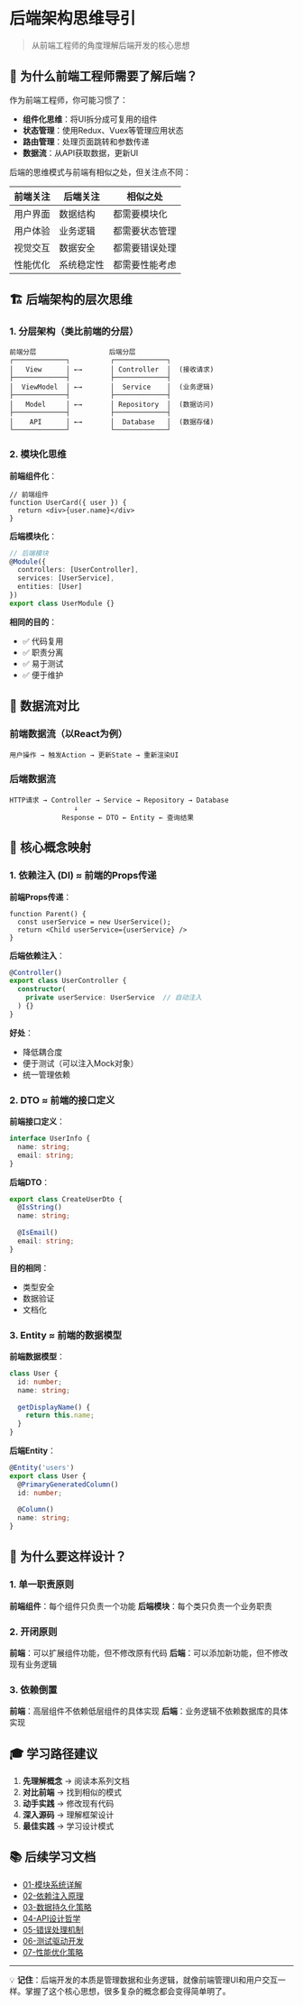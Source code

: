 # 后端架构思维导引

> 从前端工程师的角度理解后端开发的核心思想

## 🤔 为什么前端工程师需要了解后端？

作为前端工程师，你可能习惯了：
- **组件化思维**：将UI拆分成可复用的组件
- **状态管理**：使用Redux、Vuex等管理应用状态
- **路由管理**：处理页面跳转和参数传递
- **数据流**：从API获取数据，更新UI

后端的思维模式与前端有相似之处，但关注点不同：

| 前端关注 | 后端关注 | 相似之处 |
|---------|---------|---------|
| 用户界面 | 数据结构 | 都需要模块化 |
| 用户体验 | 业务逻辑 | 都需要状态管理 |
| 视觉交互 | 数据安全 | 都需要错误处理 |
| 性能优化 | 系统稳定性 | 都需要性能考虑 |

## 🏗️ 后端架构的层次思维

### 1. 分层架构（类比前端的分层）

```
前端分层                  后端分层
┌─────────────┐          ┌─────────────┐
│   View      │ ←→       │ Controller  │  (接收请求)
├─────────────┤          ├─────────────┤
│  ViewModel  │ ←→       │  Service    │  (业务逻辑)
├─────────────┤          ├─────────────┤
│   Model     │ ←→       │ Repository  │  (数据访问)
├─────────────┤          ├─────────────┤
│    API      │ ←→       │  Database   │  (数据存储)
└─────────────┘          └─────────────┘
```

### 2. 模块化思维

**前端组件化**：
```tsx
// 前端组件
function UserCard({ user }) {
  return <div>{user.name}</div>
}
```

**后端模块化**：
```typescript
// 后端模块
@Module({
  controllers: [UserController],
  services: [UserService],
  entities: [User]
})
export class UserModule {}
```

**相同的目的**：
- ✅ 代码复用
- ✅ 职责分离
- ✅ 易于测试
- ✅ 便于维护

## 🔄 数据流对比

### 前端数据流（以React为例）
```
用户操作 → 触发Action → 更新State → 重新渲染UI
```

### 后端数据流
```
HTTP请求 → Controller → Service → Repository → Database
                ↓
             Response ← DTO ← Entity ← 查询结果
```

## 🎯 核心概念映射

### 1. 依赖注入 (DI) ≈ 前端的Props传递

**前端Props传递**：
```tsx
function Parent() {
  const userService = new UserService();
  return <Child userService={userService} />
}
```

**后端依赖注入**：
```typescript
@Controller()
export class UserController {
  constructor(
    private userService: UserService  // 自动注入
  ) {}
}
```

**好处**：
- 降低耦合度
- 便于测试（可以注入Mock对象）
- 统一管理依赖

### 2. DTO ≈ 前端的接口定义

**前端接口定义**：
```typescript
interface UserInfo {
  name: string;
  email: string;
}
```

**后端DTO**：
```typescript
export class CreateUserDto {
  @IsString()
  name: string;
  
  @IsEmail()
  email: string;
}
```

**目的相同**：
- 类型安全
- 数据验证
- 文档化

### 3. Entity ≈ 前端的数据模型

**前端数据模型**：
```typescript
class User {
  id: number;
  name: string;
  
  getDisplayName() {
    return this.name;
  }
}
```

**后端Entity**：
```typescript
@Entity('users')
export class User {
  @PrimaryGeneratedColumn()
  id: number;
  
  @Column()
  name: string;
}
```

## 🚀 为什么要这样设计？

### 1. 单一职责原则
**前端组件**：每个组件只负责一个功能
**后端模块**：每个类只负责一个业务职责

### 2. 开闭原则
**前端**：可以扩展组件功能，但不修改原有代码
**后端**：可以添加新功能，但不修改现有业务逻辑

### 3. 依赖倒置
**前端**：高层组件不依赖低层组件的具体实现
**后端**：业务逻辑不依赖数据库的具体实现

## 🎓 学习路径建议

1. **先理解概念** → 阅读本系列文档
2. **对比前端** → 找到相似的模式
3. **动手实践** → 修改现有代码
4. **深入源码** → 理解框架设计
5. **最佳实践** → 学习设计模式

## 📚 后续学习文档

- [01-模块系统详解](./01-模块系统详解.md)
- [02-依赖注入原理](./02-依赖注入原理.md)
- [03-数据持久化策略](./03-数据持久化策略.md)
- [04-API设计哲学](./04-API设计哲学.md)
- [05-错误处理机制](./05-错误处理机制.md)
- [06-测试驱动开发](./06-测试驱动开发.md)
- [07-性能优化策略](./07-性能优化策略.md)

---

💡 **记住**：后端开发的本质是管理数据和业务逻辑，就像前端管理UI和用户交互一样。掌握了这个核心思想，很多复杂的概念都会变得简单明了。 